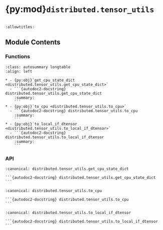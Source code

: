 # {py:mod}`distributed.tensor_utils`

```{py:module} distributed.tensor_utils
```

```{autodoc2-docstring} distributed.tensor_utils
:allowtitles:
```

## Module Contents

### Functions

````{list-table}
:class: autosummary longtable
:align: left

* - {py:obj}`get_cpu_state_dict <distributed.tensor_utils.get_cpu_state_dict>`
  - ```{autodoc2-docstring} distributed.tensor_utils.get_cpu_state_dict
    :summary:
    ```
* - {py:obj}`to_cpu <distributed.tensor_utils.to_cpu>`
  - ```{autodoc2-docstring} distributed.tensor_utils.to_cpu
    :summary:
    ```
* - {py:obj}`to_local_if_dtensor <distributed.tensor_utils.to_local_if_dtensor>`
  - ```{autodoc2-docstring} distributed.tensor_utils.to_local_if_dtensor
    :summary:
    ```
````

### API

````{py:function} get_cpu_state_dict(state_generator: typing.Iterable[tuple[str, typing.Union[torch.Tensor, torch.distributed.tensor.DTensor]]], pin_memory: bool = False) -> dict[str, torch.Tensor]
:canonical: distributed.tensor_utils.get_cpu_state_dict

```{autodoc2-docstring} distributed.tensor_utils.get_cpu_state_dict
```
````

````{py:function} to_cpu(v)
:canonical: distributed.tensor_utils.to_cpu

```{autodoc2-docstring} distributed.tensor_utils.to_cpu
```
````

````{py:function} to_local_if_dtensor(tensor: typing.Union[torch.Tensor, torch.distributed.tensor.DTensor]) -> torch.Tensor
:canonical: distributed.tensor_utils.to_local_if_dtensor

```{autodoc2-docstring} distributed.tensor_utils.to_local_if_dtensor
```
````
